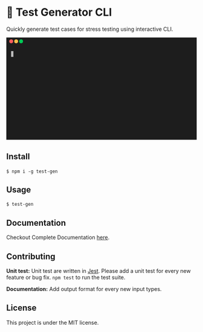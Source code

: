 # 🧪 Test Generator CLI

Quickly generate test cases for stress testing using interactive CLI.

![demo](./docs/demo-min.gif)

## Install
```
$ npm i -g test-gen
```

## Usage
```
$ test-gen
```

## Documentation

Checkout Complete Documentation [here](docs/docs.md).

## Contributing

**Unit test:** 
Unit test are written in [Jest](https://jestjs.io/). Please add a unit test for every new feature or bug fix. `npm test` to run the test suite.

**Documentation:**
Add output format for every new input types.
## License

This project is under the MIT license.